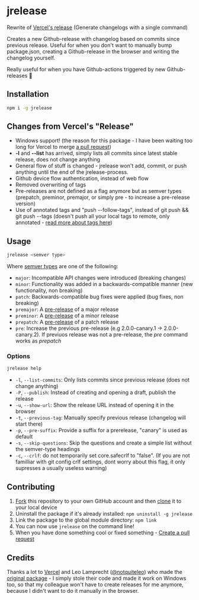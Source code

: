 # jrelease
Rewrite of [Vercel's release](https://github.com/vercel/release) (Generate changelogs with a single command)

Creates a new Github-release with changelog based on commits since previous release. Useful for when you don't want to manually bump package.json, creating a Github-release in the browser and writing the changelog yourself.

Really useful for when you have Github-actions triggered by new Github-releases :rocket:

## Installation
```bash
npm i -g jrelease
```

## Changes from Vercel's "Release"
- Windows support! (the reason for this package - I have been waiting too long for Vercel to merge [a pull request](https://github.com/vercel/release/pull/157))
- **-l** and **--list** has arrived, simply lists all commits since latest stable release, does not change anything
- General flow of stuff is changed - jrelease won't add, commit, or push anything until the end of the jrelease-process.
- Github device flow authentication, instead of web flow
- Removed overwriting of tags
- Pre-releases are not defined as a flag anymore but as semver types (prepatch, preminor, premajor, or simply pre - to increase a pre-release version)
- Use of annotated tags and "push --follow-tags", instead of git push && git push --tags (doesn't push all your local tags to remote, only annotated - [read more about tags here](https://git-scm.com/docs/git-tag))

## Usage
```bash
jrelease <semver type>
```
Where [semver types](https://semver.org) are one of the following:

-   `major`: Incompatible API changes were introduced (breaking changes)
-   `minor`: Functionality was added in a backwards-compatible manner (new functionality, non breaking)
-   `patch`: Backwards-compatible bug fixes were applied (bug fixes, non breaking)
-   `premajor`: A [pre-release](https://docs.github.com/en/repositories/releasing-projects-on-github/managing-releases-in-a-repository) of a major release
-   `preminor`: A [pre-release](https://docs.github.com/en/repositories/releasing-projects-on-github/managing-releases-in-a-repository) of a minor release
-   `prepatch`: A [pre-release](https://docs.github.com/en/repositories/releasing-projects-on-github/managing-releases-in-a-repository) of a patch release
-   `pre`: Increase the previous pre-release (e.g 2.0.0-canary.1 -> 2.0.0-canary.2). If previuos release was not a pre-release, the *pre* command works as *prepatch*

### Options
```bash
jrelease help
```
- `-l`, `--list-commits`: Only lists commits since previous release (does not change anything)
- `-P`, `--publish`: Instead of creating and opening a draft, publish the release
- `-u`, `--show-url`: Show the release URL instead of opening it in the browser
- `-t`, `--previous-tag`: Manually specify previous release (changelog will start there)
- `-p`, `--pre-suffix`: Provide a suffix for a prerelease, "canary" is used as default
- `-s`, `--skip-questions`: Skip the questions and create a simple list without the semver-type headings
- `-c`, `--crlf`: do not temporarily set core.safecrlf to "false". (If you are not familliar with git config crlf settings, dont worry about this flag, it only supresses a usually useless warning)

## Contributing

1. [Fork](https://help.github.com/articles/fork-a-repo/) this repository to your own GitHub account and then [clone](https://help.github.com/articles/cloning-a-repository/) it to your local device
2. Uninstall the package if it's already installed: `npm uninstall -g jrelease`
3. Link the package to the global module directory: `npm link`
4. You can now use `jrelease` on the command line!
5. When you have done something cool or fixed something - [Create a pull request](https://docs.github.com/en/pull-requests/collaborating-with-pull-requests/proposing-changes-to-your-work-with-pull-requests/creating-a-pull-request-from-a-fork)

## Credits

Thanks a lot to [Vercel](https://vercel.com/about) and Leo Lamprecht ([@notquiteleo](https://twitter.com/notquiteleo)) who made the [original package](https://github.com/vercel/release) - I simply stole their code and made it work on Windows too, so that my colleague won't have to create releases for me anymore, because I didn't want to do it manually in the browser.